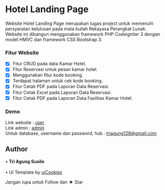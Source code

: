 # Hotel Landing Page

Website Hotel Landing Page merupakan tugas project untuk memenuhi persyaratan kelulusan pada mata kuliah Rekayasa Perangkat Lunak. 
Website ini dibangun menggunakan framework PHP Codeigniter 3 dengan model HMVC dan framework CSS Bootstrap 3.

### Fitur Website
* [x] Fitur CRUD pada data Kamar Hotel.
* [x] Fitur Reservasi untuk pesan kamar hotel.
* [x] Menggunakan fitur kode booking.
* [x] Terdapat halaman untuk cek kode booking.
* [x] Fitur Cetak PDF pada Laporan Data  Reservasi.
* [x] Fitur Cetak Excel pada Laporan Data Reservasi.
* [x] Fitur Cetak PDF pada Laporan Data Fasilitas Kamar Hotel.

### Demo
Link website : <a href="https://hotel-landing-page.000webhostapp.com/">user</a><br>
Link admin   : <a href="https://hotel-landing-page.000webhostapp.com/login">admin</a><br>
Untuk database, username dan password, hub : triagung128@gmail.com

## Author
•	**Tri Agung Susilo**<br><br>
•	UI Template by <a href="https://uicookies.com/">uiCookies</a>

Jangan lupa untuk Follow dan ★ Star

